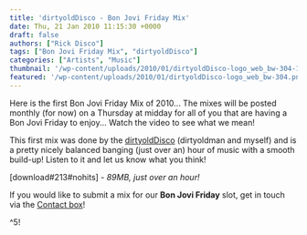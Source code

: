 ```yaml
---
title: 'dirtyoldDisco - Bon Jovi Friday Mix'
date: Thu, 21 Jan 2010 11:15:30 +0000
draft: false
authors: ["Rick Disco"]
tags: ["Bon Jovi Friday Mix", "dirtyoldDisco"]
categories: ["Artists", "Music"]
thumbnail: '/wp-content/uploads/2010/01/dirtyoldDisco-logo_web_bw-304-150x150.png'
featured: '/wp-content/uploads/2010/01/dirtyoldDisco-logo_web_bw-304.png'
---
```


Here is the first Bon Jovi Friday Mix of 2010... The mixes will be posted monthly (for now) on a Thursday at midday for all of you that are having a Bon Jovi Friday to enjoy... Watch the video to see what we mean!

This first mix was done by the [dirtyoldDisco](http://dirtyolddisco.blogspot.com/ "dirtyoldDisco") (dirtyoldman and myself) and is a pretty nicely balanced banging (just over an) hour of music with a smooth build-up! Listen to it and let us know what you think!

\[download#213#nohits\] - _89MB, just over an hour!_

If you would like to submit a mix for our **Bon Jovi Friday** slot, get in touch via the [Contact box](/contact "Contact Us!")!

^5!

